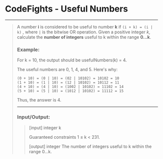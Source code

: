 # CodeFights - Useful Numbers
___
> A number **i** is considered to be useful to number **k** if `(i + k) = (i | k)` , where `|` is the bitwise OR operation. 
> Given a positive integer *k*, calculate the **number of integers** useful to k within the range **0...k**.
>
> ### Example:
> 
> For k = 10, the output should be
> usefulNumbers(k) = 4.
> 
> The useful numbers are 0, 1, 4, and 5. Here's why:
> 
> `(0 + 10) = (0 | 10) = (02 | 10102) = 10102 = 10`  
> `(1 + 10) = (1 | 10) = (12 | 10102) = 10112 = 11`  
> `(4 + 10) = (4 | 10) = (1002 | 10102) = 11102 = 14`  
> `(5 + 10) = (5 | 10) = (1012 | 10102) = 11112 = 15`  
> 
> Thus, the answer is 4.
> ___
> ### Input/Output:
> > 
> > [input] integer k
> > 
> > Guaranteed constraints
> > 1 ≤ k < 231.
> > 
> > [output] integer
> > The number of integers useful to k within the range 0...k.

